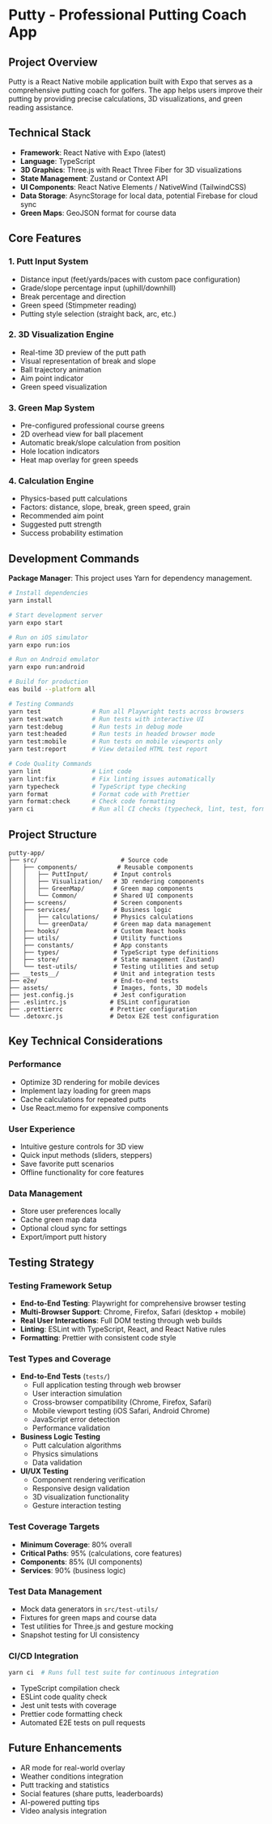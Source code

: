 # Putty - Professional Putting Coach App

## Project Overview
Putty is a React Native mobile application built with Expo that serves as a comprehensive putting coach for golfers. The app helps users improve their putting by providing precise calculations, 3D visualizations, and green reading assistance.

## Technical Stack
- **Framework**: React Native with Expo (latest)
- **Language**: TypeScript
- **3D Graphics**: Three.js with React Three Fiber for 3D visualizations
- **State Management**: Zustand or Context API
- **UI Components**: React Native Elements / NativeWind (TailwindCSS)
- **Data Storage**: AsyncStorage for local data, potential Firebase for cloud sync
- **Green Maps**: GeoJSON format for course data

## Core Features

### 1. Putt Input System
- Distance input (feet/yards/paces with custom pace configuration)
- Grade/slope percentage input (uphill/downhill)
- Break percentage and direction
- Green speed (Stimpmeter reading)
- Putting style selection (straight back, arc, etc.)

### 2. 3D Visualization Engine
- Real-time 3D preview of the putt path
- Visual representation of break and slope
- Ball trajectory animation
- Aim point indicator
- Green speed visualization

### 3. Green Map System
- Pre-configured professional course greens
- 2D overhead view for ball placement
- Automatic break/slope calculation from position
- Hole location indicators
- Heat map overlay for green speeds

### 4. Calculation Engine
- Physics-based putt calculations
- Factors: distance, slope, break, green speed, grain
- Recommended aim point
- Suggested putt strength
- Success probability estimation

## Development Commands

**Package Manager**: This project uses Yarn for dependency management.

```bash
# Install dependencies
yarn install

# Start development server
yarn expo start

# Run on iOS simulator
yarn expo run:ios

# Run on Android emulator
yarn expo run:android

# Build for production
eas build --platform all

# Testing Commands
yarn test              # Run all Playwright tests across browsers
yarn test:watch        # Run tests with interactive UI
yarn test:debug        # Run tests in debug mode
yarn test:headed       # Run tests in headed browser mode
yarn test:mobile       # Run tests on mobile viewports only
yarn test:report       # View detailed HTML test report

# Code Quality Commands
yarn lint              # Lint code
yarn lint:fix          # Fix linting issues automatically
yarn typecheck         # TypeScript type checking
yarn format            # Format code with Prettier
yarn format:check      # Check code formatting
yarn ci                # Run all CI checks (typecheck, lint, test, format)
```

## Project Structure
```
putty-app/
├── src/                       # Source code
│   ├── components/           # Reusable components
│   │   ├── PuttInput/       # Input controls
│   │   ├── Visualization/   # 3D rendering components
│   │   ├── GreenMap/        # Green map components
│   │   └── Common/          # Shared UI components
│   ├── screens/             # Screen components
│   ├── services/            # Business logic
│   │   ├── calculations/    # Physics calculations
│   │   └── greenData/       # Green map data management
│   ├── hooks/               # Custom React hooks
│   ├── utils/               # Utility functions
│   ├── constants/           # App constants
│   ├── types/               # TypeScript type definitions
│   ├── store/               # State management (Zustand)
│   └── test-utils/          # Testing utilities and setup
├── __tests__/               # Unit and integration tests
├── e2e/                     # End-to-end tests
├── assets/                  # Images, fonts, 3D models
├── jest.config.js           # Jest configuration
├── .eslintrc.js            # ESLint configuration
├── .prettierrc             # Prettier configuration
└── .detoxrc.js             # Detox E2E test configuration
```

## Key Technical Considerations

### Performance
- Optimize 3D rendering for mobile devices
- Implement lazy loading for green maps
- Cache calculations for repeated putts
- Use React.memo for expensive components

### User Experience
- Intuitive gesture controls for 3D view
- Quick input methods (sliders, steppers)
- Save favorite putt scenarios
- Offline functionality for core features

### Data Management
- Store user preferences locally
- Cache green map data
- Optional cloud sync for settings
- Export/import putt history

## Testing Strategy

### Testing Framework Setup
- **End-to-End Testing**: Playwright for comprehensive browser testing
- **Multi-Browser Support**: Chrome, Firefox, Safari (desktop + mobile)
- **Real User Interactions**: Full DOM testing through web builds
- **Linting**: ESLint with TypeScript, React, and React Native rules
- **Formatting**: Prettier with consistent code style

### Test Types and Coverage
- **End-to-End Tests** (`tests/`)
  - Full application testing through web browser
  - User interaction simulation
  - Cross-browser compatibility (Chrome, Firefox, Safari)
  - Mobile viewport testing (iOS Safari, Android Chrome)
  - JavaScript error detection
  - Performance validation
- **Business Logic Testing**
  - Putt calculation algorithms
  - Physics simulations
  - Data validation
- **UI/UX Testing**
  - Component rendering verification
  - Responsive design validation
  - 3D visualization functionality
  - Gesture interaction testing

### Test Coverage Targets
- **Minimum Coverage**: 80% overall
- **Critical Paths**: 95% (calculations, core features)
- **Components**: 85% (UI components)
- **Services**: 90% (business logic)

### Test Data Management
- Mock data generators in `src/test-utils/`
- Fixtures for green maps and course data
- Test utilities for Three.js and gesture mocking
- Snapshot testing for UI consistency

### CI/CD Integration
```bash
yarn ci  # Runs full test suite for continuous integration
```
- TypeScript compilation check
- ESLint code quality check
- Jest unit tests with coverage
- Prettier code formatting check
- Automated E2E tests on pull requests

## Future Enhancements
- AR mode for real-world overlay
- Weather conditions integration
- Putt tracking and statistics
- Social features (share putts, leaderboards)
- AI-powered putting tips
- Video analysis integration